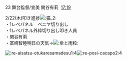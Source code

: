 23 舞台監督/宣美 関谷有莉  [17:19](https://mercury23newcomer.slack.com/archives/C06AKBYHGPM/p1708589948387649)  

2/22(木)叩き進捗![:猫_2:](https://a.slack-edge.com/production-standard-emoji-assets/14.0/apple-medium/1f408@2x.png)  
・1レベパネル　ベニヤ切り出し  
・1レベパネル外枠切り出し叩き人員  
・関谷有莉  
・富崎智睦明日の天気→![:傘と雨粒:](https://a.slack-edge.com/production-standard-emoji-assets/14.0/apple-medium/2614@2x.png)  

![:re-aisatsu-otukaresamadesu1:](https://emoji.slack-edge.com/T06AFSRCA4B/re-aisatsu-otukaresamadesu1/6712d6f616bdaf7b.png)4![:re-posi-cacapo2:](https://emoji.slack-edge.com/T06AFSRCA4B/re-posi-cacapo2/3f47f7c80b2c167a.gif)4